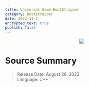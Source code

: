 ```yaml
---
title: Universal Game BootStrapper
category: Bootstrapper
date: 2022-11-2
encrypted_text: true
publish: false
---
```


<p align="center">
<img src="https://i.imgur.com/SlppBsz.png">
</p>

# Source Summary
> Release Date: August 26, 2022  
> Language: C++
